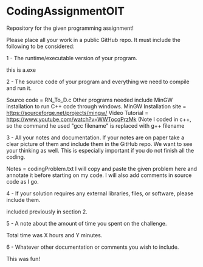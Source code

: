 # CodingAssignmentOIT
Repository for the given programming assignment!

Please place all your work in a public GitHub repo.  It must include the following to be considered:

1 - The runtime/executable version of your program.

this is a.exe

2 - The source code of your program and everything we need to compile and run it.
	
Source code = RN_To_D.c
Other programs needed include MinGW installation to run C++ code through windows.
MinGW Installation site = https://sourceforge.net/projects/mingw/
Video Tutorial = https://www.youtube.com/watch?v=WWTocqPrzMk (Note I coded in c++, so the command he used "gcc filename" is replaced with g++ filename

3 - All your notes and documentation. If your notes are on paper take a clear picture of them and include them in the GitHub repo. We want to see your thinking as well. This is especially important if you do not finish all the coding.
	
Notes = codingProblem.txt I will copy and paste the given problem here and annotate it before starting on my code.
I will also add comments in source code as I go.

4 - If your solution requires any external libraries, files, or software, please include them.

included previously in section 2.

5 - A note about the amount of time you spent on the challenge.

Total time was X hours and Y minutes.

6 - Whatever other documentation or comments you wish to include.

This was fun!
